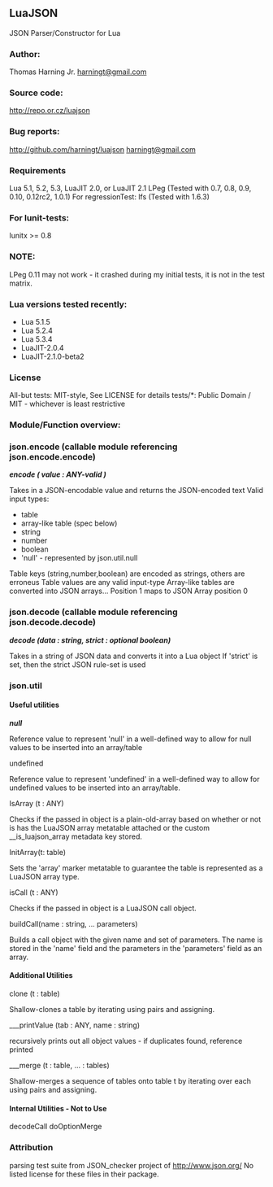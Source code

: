 ## LuaJSON
JSON Parser/Constructor for Lua

### Author:
Thomas Harning Jr. <harningt@gmail.com>

### Source code:
http://repo.or.cz/luajson

### Bug reports:
http://github.com/harningt/luajson
harningt@gmail.com

### Requirements
Lua 5.1, 5.2, 5.3, LuaJIT 2.0, or LuaJIT 2.1
LPeg (Tested with 0.7, 0.8, 0.9, 0.10, 0.12rc2, 1.0.1)
For regressionTest:
	lfs (Tested with 1.6.3)
### For lunit-tests:
lunitx >= 0.8

### NOTE:
LPeg 0.11 may not work - it crashed during my initial tests,
it is not in the test matrix.

### Lua versions tested recently:
* Lua 5.1.5
* Lua 5.2.4
* Lua 5.3.4
* LuaJIT-2.0.4
* LuaJIT-2.1.0-beta2

### License
All-but tests: MIT-style, See LICENSE for details
tests/*:       Public Domain / MIT - whichever is least restrictive

### Module/Function overview:
### json.encode (callable module referencing json.encode.encode)
___encode ( value : ANY-valid )___

Takes in a JSON-encodable value and returns the JSON-encoded text
Valid input types:
* table
* array-like table (spec below)
* string
* number
* boolean
* 'null' - represented by json.util.null

Table keys (string,number,boolean) are encoded as strings, others are erroneus
Table values are any valid input-type
Array-like tables are converted into JSON arrays...
Position 1 maps to JSON Array position 0

### json.decode (callable module referencing json.decode.decode)
___decode (data : string, strict : optional boolean)___

Takes in a string of JSON data and converts it into a Lua object
If 'strict' is set, then the strict JSON rule-set is used

### json.util
#### Useful utilities
___null___

Reference value to represent 'null' in a well-defined way to
allow for null values to be inserted into an array/table

   undefined

Reference value to represent 'undefined' in a well-defined
way to allow for undefined values to be inserted into an
array/table.

   IsArray (t : ANY)

Checks if the passed in object is a plain-old-array based on
whether or not is has the LuaJSON array metatable attached
or the custom __is_luajson_array metadata key stored.

   InitArray(t: table)

Sets the 'array' marker metatable to guarantee the table is
represented as a LuaJSON array type.

   isCall (t : ANY)

Checks if the passed in object is a LuaJSON call object.

   buildCall(name : string, ... parameters)

Builds a call object with the given name and set of parameters.
The name is stored in the 'name' field and the parameters in
the 'parameters' field as an array.

#### Additional Utilities
   clone (t : table)

Shallow-clones a table by iterating using pairs and assigning.

___printValue (tab : ANY, name : string)

recursively prints out all object values - if duplicates found, reference printed

___merge (t : table, ... : tables)

Shallow-merges a sequence of tables onto table t by iterating over each using
pairs and assigning.

#### Internal Utilities - Not to Use
   decodeCall
   doOptionMerge

### Attribution
parsing test suite from JSON_checker project of http://www.json.org/
No listed license for these files in their package.
